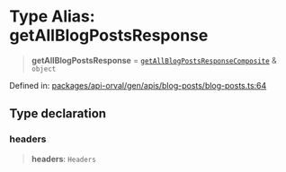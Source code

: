 # Type Alias: getAllBlogPostsResponse

> **getAllBlogPostsResponse** = [`getAllBlogPostsResponseComposite`](getAllBlogPostsResponseComposite.md) & `object`

Defined in: [packages/api-orval/gen/apis/blog-posts/blog-posts.ts:64](https://github.com/the-inconvenience-store/mono-example/blob/d567288f2dff3ffa4a2fdf7eb46acac0b7cd0929/packages/api-orval/gen/apis/blog-posts/blog-posts.ts#L64)

## Type declaration

### headers

> **headers**: `Headers`
